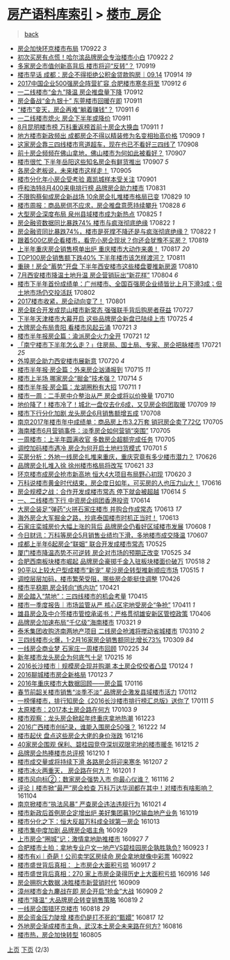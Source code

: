 [房产语料库索引](../../README.md)  > [楼市_房企](楼市_房企.md)
====
> [back](../README.md)

- [房企加快环京楼市布局](http://jkwz.applinzi.com/ittc/7016038329789973521.html#%E6%88%BF%E4%BC%81%E5%8A%A0%E5%BF%AB%E7%8E%AF%E4%BA%AC%E6%A5%BC%E5%B8%82%E5%B8%83%E5%B1%80) 170922 *3* 
- [初次买房有点慌！哈尔滨品牌房企专治楼市小白](http://jkwz.applinzi.com/ittc/7016036827616773137.html#%E5%88%9D%E6%AC%A1%E4%B9%B0%E6%88%BF%E6%9C%89%E7%82%B9%E6%85%8C%EF%BC%81%E5%93%88%E5%B0%94%E6%BB%A8%E5%93%81%E7%89%8C%E6%88%BF%E4%BC%81%E4%B8%93%E6%B2%BB%E6%A5%BC%E5%B8%82%E5%B0%8F%E7%99%BD) 170922 *2* 
- [多家房企市值创新高背后 楼市将迎“反转”？](http://jkwz.applinzi.com/ittc/7014968702867604496.html#%E5%A4%9A%E5%AE%B6%E6%88%BF%E4%BC%81%E5%B8%82%E5%80%BC%E5%88%9B%E6%96%B0%E9%AB%98%E8%83%8C%E5%90%8E+%E6%A5%BC%E5%B8%82%E5%B0%86%E8%BF%8E%E2%80%9C%E5%8F%8D%E8%BD%AC%E2%80%9D%EF%BC%9F) 170919  
- [楼市早话 成都：房企不得拒绝公积金贷款购房｜09.14](http://jkwz.applinzi.com/ittc/7013098903313056785.html#%E6%A5%BC%E5%B8%82%E6%97%A9%E8%AF%9D+%E6%88%90%E9%83%BD%EF%BC%9A%E6%88%BF%E4%BC%81%E4%B8%8D%E5%BE%97%E6%8B%92%E7%BB%9D%E5%85%AC%E7%A7%AF%E9%87%91%E8%B4%B7%E6%AC%BE%E8%B4%AD%E6%88%BF%EF%BD%9C09.14) 170914 *19* 
- [2017中国企业500强房企阵营扩容 合肥楼市寒冬将至](http://jkwz.applinzi.com/ittc/7012453086214489105.html#2017%E4%B8%AD%E5%9B%BD%E4%BC%81%E4%B8%9A500%E5%BC%BA%E6%88%BF%E4%BC%81%E9%98%B5%E8%90%A5%E6%89%A9%E5%AE%B9+%E5%90%88%E8%82%A5%E6%A5%BC%E5%B8%82%E5%AF%92%E5%86%AC%E5%B0%86%E8%87%B3) 170912 *6* 
- [一二线楼市“金九”降温 房企推盘量下降](http://jkwz.applinzi.com/ittc/7012237857140507409.html#%E4%B8%80%E4%BA%8C%E7%BA%BF%E6%A5%BC%E5%B8%82%E2%80%9C%E9%87%91%E4%B9%9D%E2%80%9D%E9%99%8D%E6%B8%A9+%E6%88%BF%E4%BC%81%E6%8E%A8%E7%9B%98%E9%87%8F%E4%B8%8B%E9%99%8D) 170912  
- [房企备战“金九银十” 东莞楼市回暖在即](http://jkwz.applinzi.com/ittc/7012103213493519376.html#%E6%88%BF%E4%BC%81%E5%A4%87%E6%88%98%E2%80%9C%E9%87%91%E4%B9%9D%E9%93%B6%E5%8D%81%E2%80%9D+%E4%B8%9C%E8%8E%9E%E6%A5%BC%E5%B8%82%E5%9B%9E%E6%9A%96%E5%9C%A8%E5%8D%B3) 170911  
- [“楼市”变天，房企再难“躺着赚钱”？](http://jkwz.applinzi.com/ittc/7012088766494409744.html#%E2%80%9C%E6%A5%BC%E5%B8%82%E2%80%9D%E5%8F%98%E5%A4%A9%EF%BC%8C%E6%88%BF%E4%BC%81%E5%86%8D%E9%9A%BE%E2%80%9C%E8%BA%BA%E7%9D%80%E8%B5%9A%E9%92%B1%E2%80%9D%EF%BC%9F) 170911 *6* 
- [一二线楼市熄火 房企下半年或降价](http://jkwz.applinzi.com/ittc/7012063011907568400.html#%E4%B8%80%E4%BA%8C%E7%BA%BF%E6%A5%BC%E5%B8%82%E7%86%84%E7%81%AB+%E6%88%BF%E4%BC%81%E4%B8%8B%E5%8D%8A%E5%B9%B4%E6%88%96%E9%99%8D%E4%BB%B7) 170911  
- [8月昆明楼市榜 万科重返榜首前十房企大换血](http://jkwz.applinzi.com/ittc/7011978223007843344.html#8%E6%9C%88%E6%98%86%E6%98%8E%E6%A5%BC%E5%B8%82%E6%A6%9C+%E4%B8%87%E7%A7%91%E9%87%8D%E8%BF%94%E6%A6%9C%E9%A6%96%E5%89%8D%E5%8D%81%E6%88%BF%E4%BC%81%E5%A4%A7%E6%8D%A2%E8%A1%80) 170911 *1* 
- [地方楼市新政频出 成都房企不得以精装修为名变相抬高价格](http://jkwz.applinzi.com/ittc/7011260598799844112.html#%E5%9C%B0%E6%96%B9%E6%A5%BC%E5%B8%82%E6%96%B0%E6%94%BF%E9%A2%91%E5%87%BA+%E6%88%90%E9%83%BD%E6%88%BF%E4%BC%81%E4%B8%8D%E5%BE%97%E4%BB%A5%E7%B2%BE%E8%A3%85%E4%BF%AE%E4%B8%BA%E5%90%8D%E5%8F%98%E7%9B%B8%E6%8A%AC%E9%AB%98%E4%BB%B7%E6%A0%BC) 170909 *1* 
- [这家房企靠三四线楼市弯道超车，现在也已不看好三四线了](http://jkwz.applinzi.com/ittc/7010768031545033744.html#%E8%BF%99%E5%AE%B6%E6%88%BF%E4%BC%81%E9%9D%A0%E4%B8%89%E5%9B%9B%E7%BA%BF%E6%A5%BC%E5%B8%82%E5%BC%AF%E9%81%93%E8%B6%85%E8%BD%A6%EF%BC%8C%E7%8E%B0%E5%9C%A8%E4%B9%9F%E5%B7%B2%E4%B8%8D%E7%9C%8B%E5%A5%BD%E4%B8%89%E5%9B%9B%E7%BA%BF%E4%BA%86) 170908  
- [前十房企频频在佛山拿地，佛山楼市为何如此被看好？](http://jkwz.applinzi.com/ittc/7010636616111227665.html#%E5%89%8D%E5%8D%81%E6%88%BF%E4%BC%81%E9%A2%91%E9%A2%91%E5%9C%A8%E4%BD%9B%E5%B1%B1%E6%8B%BF%E5%9C%B0%EF%BC%8C%E4%BD%9B%E5%B1%B1%E6%A5%BC%E5%B8%82%E4%B8%BA%E4%BD%95%E5%A6%82%E6%AD%A4%E8%A2%AB%E7%9C%8B%E5%A5%BD%EF%BC%9F) 170907  
- [楼市很忙 下半年岳阳这些知名房企有鲜货推出](http://jkwz.applinzi.com/ittc/7010565049155060753.html#%E6%A5%BC%E5%B8%82%E5%BE%88%E5%BF%99+%E4%B8%8B%E5%8D%8A%E5%B9%B4%E5%B2%B3%E9%98%B3%E8%BF%99%E4%BA%9B%E7%9F%A5%E5%90%8D%E6%88%BF%E4%BC%81%E6%9C%89%E9%B2%9C%E8%B4%A7%E6%8E%A8%E5%87%BA) 170907 *5* 
- [各房企老板说，未来楼市这样走！](http://jkwz.applinzi.com/ittc/7009889354724672528.html#%E5%90%84%E6%88%BF%E4%BC%81%E8%80%81%E6%9D%BF%E8%AF%B4%EF%BC%8C%E6%9C%AA%E6%9D%A5%E6%A5%BC%E5%B8%82%E8%BF%99%E6%A0%B7%E8%B5%B0%EF%BC%81) 170905  
- [楼市分化年小房企受考验 嘉凯城样本受关注](http://jkwz.applinzi.com/ittc/7008449884712338448.html#%E6%A5%BC%E5%B8%82%E5%88%86%E5%8C%96%E5%B9%B4%E5%B0%8F%E6%88%BF%E4%BC%81%E5%8F%97%E8%80%83%E9%AA%8C+%E5%98%89%E5%87%AF%E5%9F%8E%E6%A0%B7%E6%9C%AC%E5%8F%97%E5%85%B3%E6%B3%A8) 170901  
- [呼和浩特8月400来电排行榜 品牌房企助力楼市](http://jkwz.applinzi.com/ittc/7007927557255857168.html#%E5%91%BC%E5%92%8C%E6%B5%A9%E7%89%B98%E6%9C%88400%E6%9D%A5%E7%94%B5%E6%8E%92%E8%A1%8C%E6%A6%9C+%E5%93%81%E7%89%8C%E6%88%BF%E4%BC%81%E5%8A%A9%E5%8A%9B%E6%A5%BC%E5%B8%82) 170831  
- [不限购蔡甸成房企新战场 10余房企扎堆楼市格局已变](http://jkwz.applinzi.com/ittc/7007181222512690193.html#%E4%B8%8D%E9%99%90%E8%B4%AD%E8%94%A1%E7%94%B8%E6%88%90%E6%88%BF%E4%BC%81%E6%96%B0%E6%88%98%E5%9C%BA+10%E4%BD%99%E6%88%BF%E4%BC%81%E6%89%8E%E5%A0%86%E6%A5%BC%E5%B8%82%E6%A0%BC%E5%B1%80%E5%B7%B2%E5%8F%98) 170829 *10* 
- [楼市周报：商品房供不应求，房企推盘意愿持续攀升](http://jkwz.applinzi.com/ittc/7006918131522733072.html#%E6%A5%BC%E5%B8%82%E5%91%A8%E6%8A%A5%EF%BC%9A%E5%95%86%E5%93%81%E6%88%BF%E4%BE%9B%E4%B8%8D%E5%BA%94%E6%B1%82%EF%BC%8C%E6%88%BF%E4%BC%81%E6%8E%A8%E7%9B%98%E6%84%8F%E6%84%BF%E6%8C%81%E7%BB%AD%E6%94%80%E5%8D%87) 170828 *6* 
- [大型房企深度布局 泉州县域楼市成为新热点](http://jkwz.applinzi.com/ittc/7005737359579284497.html#%E5%A4%A7%E5%9E%8B%E6%88%BF%E4%BC%81%E6%B7%B1%E5%BA%A6%E5%B8%83%E5%B1%80+%E6%B3%89%E5%B7%9E%E5%8E%BF%E5%9F%9F%E6%A5%BC%E5%B8%82%E6%88%90%E4%B8%BA%E6%96%B0%E7%83%AD%E7%82%B9) 170825 *1* 
- [房企融资数据同比暴跌74% 楼市与疯涨彻底绝缘](http://jkwz.applinzi.com/ittc/7004690637767836688.html#%E6%88%BF%E4%BC%81%E8%9E%8D%E8%B5%84%E6%95%B0%E6%8D%AE%E5%90%8C%E6%AF%94%E6%9A%B4%E8%B7%8C74%25+%E6%A5%BC%E5%B8%82%E4%B8%8E%E7%96%AF%E6%B6%A8%E5%BD%BB%E5%BA%95%E7%BB%9D%E7%BC%98) 170822 *1* 
- [房企融资同比暴跌74%，楼市是死撑不降还是与疯涨彻底绝缘？](http://jkwz.applinzi.com/ittc/7004565517862700048.html#%E6%88%BF%E4%BC%81%E8%9E%8D%E8%B5%84%E5%90%8C%E6%AF%94%E6%9A%B4%E8%B7%8C74%25%EF%BC%8C%E6%A5%BC%E5%B8%82%E6%98%AF%E6%AD%BB%E6%92%91%E4%B8%8D%E9%99%8D%E8%BF%98%E6%98%AF%E4%B8%8E%E7%96%AF%E6%B6%A8%E5%BD%BB%E5%BA%95%E7%BB%9D%E7%BC%98%EF%BC%9F) 170822 *1* 
- [跟着500亿房企看楼市，看完小房企现状？你还会犹豫不买房？](http://jkwz.applinzi.com/ittc/7003655919786001424.html#%E8%B7%9F%E7%9D%80500%E4%BA%BF%E6%88%BF%E4%BC%81%E7%9C%8B%E6%A5%BC%E5%B8%82%EF%BC%8C%E7%9C%8B%E5%AE%8C%E5%B0%8F%E6%88%BF%E4%BC%81%E7%8E%B0%E7%8A%B6%EF%BC%9F%E4%BD%A0%E8%BF%98%E4%BC%9A%E7%8A%B9%E8%B1%AB%E4%B8%8D%E4%B9%B0%E6%88%BF%EF%BC%9F) 170819  
- [上半年重庆房企销售榜单出炉 重庆楼市大动作来袭！](http://jkwz.applinzi.com/ittc/7002555817847686160.html#%E4%B8%8A%E5%8D%8A%E5%B9%B4%E9%87%8D%E5%BA%86%E6%88%BF%E4%BC%81%E9%94%80%E5%94%AE%E6%A6%9C%E5%8D%95%E5%87%BA%E7%82%89+%E9%87%8D%E5%BA%86%E6%A5%BC%E5%B8%82%E5%A4%A7%E5%8A%A8%E4%BD%9C%E6%9D%A5%E8%A2%AD%EF%BC%81) 170817 *20* 
- [TOP100房企销售额下跌40% 下半年楼市该怎样渡河？](http://jkwz.applinzi.com/ittc/7000553615264318480.html#TOP100%E6%88%BF%E4%BC%81%E9%94%80%E5%94%AE%E9%A2%9D%E4%B8%8B%E8%B7%8C40%25+%E4%B8%8B%E5%8D%8A%E5%B9%B4%E6%A5%BC%E5%B8%82%E8%AF%A5%E6%80%8E%E6%A0%B7%E6%B8%A1%E6%B2%B3%EF%BC%9F) 170811  
- [重磅！房企“蓄势”开盘 下半年西安楼市这些楼盘要推新房源](http://jkwz.applinzi.com/ittc/7000241523588072465.html#%E9%87%8D%E7%A3%85%EF%BC%81%E6%88%BF%E4%BC%81%E2%80%9C%E8%93%84%E5%8A%BF%E2%80%9D%E5%BC%80%E7%9B%98+%E4%B8%8B%E5%8D%8A%E5%B9%B4%E8%A5%BF%E5%AE%89%E6%A5%BC%E5%B8%82%E8%BF%99%E4%BA%9B%E6%A5%BC%E7%9B%98%E8%A6%81%E6%8E%A8%E6%96%B0%E6%88%BF%E6%BA%90) 170810  
- [7月西安楼市降温土地升温 房企营销玩出“新花样”](http://jkwz.applinzi.com/ittc/6997864083356124177.html#7%E6%9C%88%E8%A5%BF%E5%AE%89%E6%A5%BC%E5%B8%82%E9%99%8D%E6%B8%A9%E5%9C%9F%E5%9C%B0%E5%8D%87%E6%B8%A9+%E6%88%BF%E4%BC%81%E8%90%A5%E9%94%80%E7%8E%A9%E5%87%BA%E2%80%9C%E6%96%B0%E8%8A%B1%E6%A0%B7%E2%80%9D) 170804 *6* 
- [楼市下半年首份成绩单：广州楼市、全国百强房企业绩皆比上月下滑3成；但土地市场仍交投活跃](http://jkwz.applinzi.com/ittc/6997146636911117329.html#%E6%A5%BC%E5%B8%82%E4%B8%8B%E5%8D%8A%E5%B9%B4%E9%A6%96%E4%BB%BD%E6%88%90%E7%BB%A9%E5%8D%95%EF%BC%9A%E5%B9%BF%E5%B7%9E%E6%A5%BC%E5%B8%82%E3%80%81%E5%85%A8%E5%9B%BD%E7%99%BE%E5%BC%BA%E6%88%BF%E4%BC%81%E4%B8%9A%E7%BB%A9%E7%9A%86%E6%AF%94%E4%B8%8A%E6%9C%88%E4%B8%8B%E6%BB%913%E6%88%90%EF%BC%9B%E4%BD%86%E5%9C%9F%E5%9C%B0%E5%B8%82%E5%9C%BA%E4%BB%8D%E4%BA%A4%E6%8A%95%E6%B4%BB%E8%B7%83) 170802  
- [2017楼市收紧，房企动向变了！](http://jkwz.applinzi.com/ittc/6996861123033564176.html#2017%E6%A5%BC%E5%B8%82%E6%94%B6%E7%B4%A7%EF%BC%8C%E6%88%BF%E4%BC%81%E5%8A%A8%E5%90%91%E5%8F%98%E4%BA%86%EF%BC%81) 170801  
- [房企联合开发成昆山楼市新常态 强强联手背后购房者获益](http://jkwz.applinzi.com/ittc/6994869894062277649.html#%E6%88%BF%E4%BC%81%E8%81%94%E5%90%88%E5%BC%80%E5%8F%91%E6%88%90%E6%98%86%E5%B1%B1%E6%A5%BC%E5%B8%82%E6%96%B0%E5%B8%B8%E6%80%81+%E5%BC%BA%E5%BC%BA%E8%81%94%E6%89%8B%E8%83%8C%E5%90%8E%E8%B4%AD%E6%88%BF%E8%80%85%E8%8E%B7%E7%9B%8A) 170727  
- [下半年天津楼市大幕开启 这些品牌房企新盘已陆续上市](http://jkwz.applinzi.com/ittc/6994308557544358929.html#%E4%B8%8B%E5%8D%8A%E5%B9%B4%E5%A4%A9%E6%B4%A5%E6%A5%BC%E5%B8%82%E5%A4%A7%E5%B9%95%E5%BC%80%E5%90%AF+%E8%BF%99%E4%BA%9B%E5%93%81%E7%89%8C%E6%88%BF%E4%BC%81%E6%96%B0%E7%9B%98%E5%B7%B2%E9%99%86%E7%BB%AD%E4%B8%8A%E5%B8%82) 170725 *4* 
- [大牌房企布局贵阳 看楼市风起云涌](http://jkwz.applinzi.com/ittc/6992406379858756624.html#%E5%A4%A7%E7%89%8C%E6%88%BF%E4%BC%81%E5%B8%83%E5%B1%80%E8%B4%B5%E9%98%B3+%E7%9C%8B%E6%A5%BC%E5%B8%82%E9%A3%8E%E8%B5%B7%E4%BA%91%E6%B6%8C) 170721 *3* 
- [楼市半年报房企篇：渝派房企火力全开](http://jkwz.applinzi.com/ittc/6992753390248264721.html#%E6%A5%BC%E5%B8%82%E5%8D%8A%E5%B9%B4%E6%8A%A5%E6%88%BF%E4%BC%81%E7%AF%87%EF%BC%9A%E6%B8%9D%E6%B4%BE%E6%88%BF%E4%BC%81%E7%81%AB%E5%8A%9B%E5%85%A8%E5%BC%80) 170721 *12* 
- [「南宁楼市下半年怎么走？」住房局、国土局、专家、房企把脉楼市](http://jkwz.applinzi.com/ittc/6992729613925876753.html#%E3%80%8C%E5%8D%97%E5%AE%81%E6%A5%BC%E5%B8%82%E4%B8%8B%E5%8D%8A%E5%B9%B4%E6%80%8E%E4%B9%88%E8%B5%B0%EF%BC%9F%E3%80%8D%E4%BD%8F%E6%88%BF%E5%B1%80%E3%80%81%E5%9B%BD%E5%9C%9F%E5%B1%80%E3%80%81%E4%B8%93%E5%AE%B6%E3%80%81%E6%88%BF%E4%BC%81%E6%8A%8A%E8%84%89%E6%A5%BC%E5%B8%82) 170721 *25* 
- [外埠房企助力西安楼市展新意](http://jkwz.applinzi.com/ittc/6992298879071290384.html#%E5%A4%96%E5%9F%A0%E6%88%BF%E4%BC%81%E5%8A%A9%E5%8A%9B%E8%A5%BF%E5%AE%89%E6%A5%BC%E5%B8%82%E5%B1%95%E6%96%B0%E6%84%8F) 170720 *4* 
- [楼市半年报·房企篇：外来房企汹涌报到](http://jkwz.applinzi.com/ittc/6990469446484100112.html#%E6%A5%BC%E5%B8%82%E5%8D%8A%E5%B9%B4%E6%8A%A5%C2%B7%E6%88%BF%E4%BC%81%E7%AF%87%EF%BC%9A%E5%A4%96%E6%9D%A5%E6%88%BF%E4%BC%81%E6%B1%B9%E6%B6%8C%E6%8A%A5%E5%88%B0) 170715 *11* 
- [楼市上半场 哪家房企“掘金”技术强？](http://jkwz.applinzi.com/ittc/6990069789165618192.html#%E6%A5%BC%E5%B8%82%E4%B8%8A%E5%8D%8A%E5%9C%BA+%E5%93%AA%E5%AE%B6%E6%88%BF%E4%BC%81%E2%80%9C%E6%8E%98%E9%87%91%E2%80%9D%E6%8A%80%E6%9C%AF%E5%BC%BA%EF%BC%9F) 170714 *5* 
- [楼市半年报·房企篇：龙湖圈粉有大招](http://jkwz.applinzi.com/ittc/6989015072096388112.html#%E6%A5%BC%E5%B8%82%E5%8D%8A%E5%B9%B4%E6%8A%A5%C2%B7%E6%88%BF%E4%BC%81%E7%AF%87%EF%BC%9A%E9%BE%99%E6%B9%96%E5%9C%88%E7%B2%89%E6%9C%89%E5%A4%A7%E6%8B%9B) 170711 *1* 
- [楼市一周：二手房中介整治从严 房企或将以价换量](http://jkwz.applinzi.com/ittc/6988654623282693136.html#%E6%A5%BC%E5%B8%82%E4%B8%80%E5%91%A8%EF%BC%9A%E4%BA%8C%E6%89%8B%E6%88%BF%E4%B8%AD%E4%BB%8B%E6%95%B4%E6%B2%BB%E4%BB%8E%E4%B8%A5+%E6%88%BF%E4%BC%81%E6%88%96%E5%B0%86%E4%BB%A5%E4%BB%B7%E6%8D%A2%E9%87%8F) 170710  
- [地价降了！楼市冷了！城北一盘仅去化6成，又见房企抱团取暖](http://jkwz.applinzi.com/ittc/6988442365155869701.html#%E5%9C%B0%E4%BB%B7%E9%99%8D%E4%BA%86%EF%BC%81%E6%A5%BC%E5%B8%82%E5%86%B7%E4%BA%86%EF%BC%81%E5%9F%8E%E5%8C%97%E4%B8%80%E7%9B%98%E4%BB%85%E5%8E%BB%E5%8C%966%E6%88%90%EF%BC%8C%E5%8F%88%E8%A7%81%E6%88%BF%E4%BC%81%E6%8A%B1%E5%9B%A2%E5%8F%96%E6%9A%96) 170709 *19* 
- [楼市下行分化加剧 龙头房企6月销售额增五成](http://jkwz.applinzi.com/ittc/6987850373275321361.html#%E6%A5%BC%E5%B8%82%E4%B8%8B%E8%A1%8C%E5%88%86%E5%8C%96%E5%8A%A0%E5%89%A7+%E9%BE%99%E5%A4%B4%E6%88%BF%E4%BC%816%E6%9C%88%E9%94%80%E5%94%AE%E9%A2%9D%E5%A2%9E%E4%BA%94%E6%88%90) 170708  
- [南京2017年楼市年中成绩单：商品房上市3.2万套 销冠房企卖了72亿](http://jkwz.applinzi.com/ittc/6986774040696849425.html#%E5%8D%97%E4%BA%AC2017%E5%B9%B4%E6%A5%BC%E5%B8%82%E5%B9%B4%E4%B8%AD%E6%88%90%E7%BB%A9%E5%8D%95%EF%BC%9A%E5%95%86%E5%93%81%E6%88%BF%E4%B8%8A%E5%B8%823.2%E4%B8%87%E5%A5%97+%E9%94%80%E5%86%A0%E6%88%BF%E4%BC%81%E5%8D%96%E4%BA%8672%E4%BA%BF) 170705  
- [海南楼市6月营销事件：淡季房企如何营销“突围”](http://jkwz.applinzi.com/ittc/6986759621610832912.html#%E6%B5%B7%E5%8D%97%E6%A5%BC%E5%B8%826%E6%9C%88%E8%90%A5%E9%94%80%E4%BA%8B%E4%BB%B6%EF%BC%9A%E6%B7%A1%E5%AD%A3%E6%88%BF%E4%BC%81%E5%A6%82%E4%BD%95%E8%90%A5%E9%94%80%E2%80%9C%E7%AA%81%E5%9B%B4%E2%80%9D) 170705  
- [一周楼市：上半年圆满收官 多数房企超额完成任务](http://jkwz.applinzi.com/ittc/6986710753888175120.html#%E4%B8%80%E5%91%A8%E6%A5%BC%E5%B8%82%EF%BC%9A%E4%B8%8A%E5%8D%8A%E5%B9%B4%E5%9C%86%E6%BB%A1%E6%94%B6%E5%AE%98+%E5%A4%9A%E6%95%B0%E6%88%BF%E4%BC%81%E8%B6%85%E9%A2%9D%E5%AE%8C%E6%88%90%E4%BB%BB%E5%8A%A1) 170705  
- [调控加码楼市遇冷 房企为何开启土地扫货模式](http://jkwz.applinzi.com/ittc/6985261247220941829.html#%E8%B0%83%E6%8E%A7%E5%8A%A0%E7%A0%81%E6%A5%BC%E5%B8%82%E9%81%87%E5%86%B7+%E6%88%BF%E4%BC%81%E4%B8%BA%E4%BD%95%E5%BC%80%E5%90%AF%E5%9C%9F%E5%9C%B0%E6%89%AB%E8%B4%A7%E6%A8%A1%E5%BC%8F) 170701 *5* 
- [买房分析：外地一线房企扎堆来重庆，重庆究竟有多少楼市潜力？](http://jkwz.applinzi.com/ittc/6983536390972113925.html#%E4%B9%B0%E6%88%BF%E5%88%86%E6%9E%90%EF%BC%9A%E5%A4%96%E5%9C%B0%E4%B8%80%E7%BA%BF%E6%88%BF%E4%BC%81%E6%89%8E%E5%A0%86%E6%9D%A5%E9%87%8D%E5%BA%86%EF%BC%8C%E9%87%8D%E5%BA%86%E7%A9%B6%E7%AB%9F%E6%9C%89%E5%A4%9A%E5%B0%91%E6%A5%BC%E5%B8%82%E6%BD%9C%E5%8A%9B%EF%BC%9F) 170626  
- [品牌房企扎堆入徐 徐州楼市格局将改写](http://jkwz.applinzi.com/ittc/6981631087179465733.html#%E5%93%81%E7%89%8C%E6%88%BF%E4%BC%81%E6%89%8E%E5%A0%86%E5%85%A5%E5%BE%90+%E5%BE%90%E5%B7%9E%E6%A5%BC%E5%B8%82%E6%A0%BC%E5%B1%80%E5%B0%86%E6%94%B9%E5%86%99) 170621 *33* 
- [环京楼市成房企抢市新高地 恒大4大项目布局野心初现](http://jkwz.applinzi.com/ittc/6981279554902426628.html#%E7%8E%AF%E4%BA%AC%E6%A5%BC%E5%B8%82%E6%88%90%E6%88%BF%E4%BC%81%E6%8A%A2%E5%B8%82%E6%96%B0%E9%AB%98%E5%9C%B0+%E6%81%92%E5%A4%A74%E5%A4%A7%E9%A1%B9%E7%9B%AE%E5%B8%83%E5%B1%80%E9%87%8E%E5%BF%83%E5%88%9D%E7%8E%B0) 170620 *3* 
- [万科说楼市黄金时代结束，房企度日如年，可买房的人也压力山大！](http://jkwz.applinzi.com/ittc/6979887397054448645.html#%E4%B8%87%E7%A7%91%E8%AF%B4%E6%A5%BC%E5%B8%82%E9%BB%84%E9%87%91%E6%97%B6%E4%BB%A3%E7%BB%93%E6%9D%9F%EF%BC%8C%E6%88%BF%E4%BC%81%E5%BA%A6%E6%97%A5%E5%A6%82%E5%B9%B4%EF%BC%8C%E5%8F%AF%E4%B9%B0%E6%88%BF%E7%9A%84%E4%BA%BA%E4%B9%9F%E5%8E%8B%E5%8A%9B%E5%B1%B1%E5%A4%A7%EF%BC%81) 170616  
- [房企规模之战：合作开发成楼市常态 停下就会被超越](http://jkwz.applinzi.com/ittc/6979019526107563012.html#%E6%88%BF%E4%BC%81%E8%A7%84%E6%A8%A1%E4%B9%8B%E6%88%98%EF%BC%9A%E5%90%88%E4%BD%9C%E5%BC%80%E5%8F%91%E6%88%90%E6%A5%BC%E5%B8%82%E5%B8%B8%E6%80%81+%E5%81%9C%E4%B8%8B%E5%B0%B1%E4%BC%9A%E8%A2%AB%E8%B6%85%E8%B6%8A) 170614 *5* 
- [一、二线楼市下行 中资房企组团香港投资](http://jkwz.applinzi.com/ittc/6978846015015617540.html#%E4%B8%80%E3%80%81%E4%BA%8C%E7%BA%BF%E6%A5%BC%E5%B8%82%E4%B8%8B%E8%A1%8C+%E4%B8%AD%E8%B5%84%E6%88%BF%E4%BC%81%E7%BB%84%E5%9B%A2%E9%A6%99%E6%B8%AF%E6%8A%95%E8%B5%84) 170614  
- [大房企装足“弹药”火拼石家庄楼市 并购合作成常态](http://jkwz.applinzi.com/ittc/6978796113053090821.html#%E5%A4%A7%E6%88%BF%E4%BC%81%E8%A3%85%E8%B6%B3%E2%80%9C%E5%BC%B9%E8%8D%AF%E2%80%9D%E7%81%AB%E6%8B%BC%E7%9F%B3%E5%AE%B6%E5%BA%84%E6%A5%BC%E5%B8%82+%E5%B9%B6%E8%B4%AD%E5%90%88%E4%BD%9C%E6%88%90%E5%B8%B8%E6%80%81) 170613 *17* 
- [海外房企大军掘金之路，抄底泰国楼市时机正当时！](http://jkwz.applinzi.com/ittc/6978636208396567556.html#%E6%B5%B7%E5%A4%96%E6%88%BF%E4%BC%81%E5%A4%A7%E5%86%9B%E6%8E%98%E9%87%91%E4%B9%8B%E8%B7%AF%EF%BC%8C%E6%8A%84%E5%BA%95%E6%B3%B0%E5%9B%BD%E6%A5%BC%E5%B8%82%E6%97%B6%E6%9C%BA%E6%AD%A3%E5%BD%93%E6%97%B6%EF%BC%81) 170613  
- [石家庄栾城房价大幅上涨的背后 品牌房企仍看好区域楼市发展](http://jkwz.applinzi.com/ittc/6976675855760622597.html#%E7%9F%B3%E5%AE%B6%E5%BA%84%E6%A0%BE%E5%9F%8E%E6%88%BF%E4%BB%B7%E5%A4%A7%E5%B9%85%E4%B8%8A%E6%B6%A8%E7%9A%84%E8%83%8C%E5%90%8E+%E5%93%81%E7%89%8C%E6%88%BF%E4%BC%81%E4%BB%8D%E7%9C%8B%E5%A5%BD%E5%8C%BA%E5%9F%9F%E6%A5%BC%E5%B8%82%E5%8F%91%E5%B1%95) 170608 *1* 
- [今日财讯：万科等房企5月销售业绩均下滑，多地楼市成交降温](http://jkwz.applinzi.com/ittc/6976465140902790148.html#%E4%BB%8A%E6%97%A5%E8%B4%A2%E8%AE%AF%EF%BC%9A%E4%B8%87%E7%A7%91%E7%AD%89%E6%88%BF%E4%BC%815%E6%9C%88%E9%94%80%E5%94%AE%E4%B8%9A%E7%BB%A9%E5%9D%87%E4%B8%8B%E6%BB%91%EF%BC%8C%E5%A4%9A%E5%9C%B0%E6%A5%BC%E5%B8%82%E6%88%90%E4%BA%A4%E9%99%8D%E6%B8%A9) 170607  
- [成都上半年6起房企“联姻” 联合开发成楼市常态](http://jkwz.applinzi.com/ittc/6971559298273379332.html#%E6%88%90%E9%83%BD%E4%B8%8A%E5%8D%8A%E5%B9%B46%E8%B5%B7%E6%88%BF%E4%BC%81%E2%80%9C%E8%81%94%E5%A7%BB%E2%80%9D+%E8%81%94%E5%90%88%E5%BC%80%E5%8F%91%E6%88%90%E6%A5%BC%E5%B8%82%E5%B8%B8%E6%80%81) 170525  
- [厦门楼市降温态势不可逆转 房企对市场的预期正改变](http://jkwz.applinzi.com/ittc/6971509750620488708.html#%E5%8E%A6%E9%97%A8%E6%A5%BC%E5%B8%82%E9%99%8D%E6%B8%A9%E6%80%81%E5%8A%BF%E4%B8%8D%E5%8F%AF%E9%80%86%E8%BD%AC+%E6%88%BF%E4%BC%81%E5%AF%B9%E5%B8%82%E5%9C%BA%E7%9A%84%E9%A2%84%E6%9C%9F%E6%AD%A3%E6%94%B9%E5%8F%98) 170525 *34* 
- [合肥西南板块楼市崛起 品牌房企豪掷千金入驻板块楼面价破万](http://jkwz.applinzi.com/ittc/6968935482137248772.html#%E5%90%88%E8%82%A5%E8%A5%BF%E5%8D%97%E6%9D%BF%E5%9D%97%E6%A5%BC%E5%B8%82%E5%B4%9B%E8%B5%B7+%E5%93%81%E7%89%8C%E6%88%BF%E4%BC%81%E8%B1%AA%E6%8E%B7%E5%8D%83%E9%87%91%E5%85%A5%E9%A9%BB%E6%9D%BF%E5%9D%97%E6%A5%BC%E9%9D%A2%E4%BB%B7%E7%A0%B4%E4%B8%87) 170518 *2* 
- [90平以上较大户型成楼市“新宠” 星沙房企转型推新顺应市场](http://jkwz.applinzi.com/ittc/6967825344982680581.html#90%E5%B9%B3%E4%BB%A5%E4%B8%8A%E8%BE%83%E5%A4%A7%E6%88%B7%E5%9E%8B%E6%88%90%E6%A5%BC%E5%B8%82%E2%80%9C%E6%96%B0%E5%AE%A0%E2%80%9D+%E6%98%9F%E6%B2%99%E6%88%BF%E4%BC%81%E8%BD%AC%E5%9E%8B%E6%8E%A8%E6%96%B0%E9%A1%BA%E5%BA%94%E5%B8%82%E5%9C%BA) 170515 *1* 
- [调控层层加码，楼市繁荣受阻，哪些房企能挺住调整](http://jkwz.applinzi.com/ittc/6960948819909936132.html#%E8%B0%83%E6%8E%A7%E5%B1%82%E5%B1%82%E5%8A%A0%E7%A0%81%EF%BC%8C%E6%A5%BC%E5%B8%82%E7%B9%81%E8%8D%A3%E5%8F%97%E9%98%BB%EF%BC%8C%E5%93%AA%E4%BA%9B%E6%88%BF%E4%BC%81%E8%83%BD%E6%8C%BA%E4%BD%8F%E8%B0%83%E6%95%B4) 170426  
- [楼市平稳期 房企转向“练内功”](http://jkwz.applinzi.com/ittc/6958982677939094533.html#%E6%A5%BC%E5%B8%82%E5%B9%B3%E7%A8%B3%E6%9C%9F+%E6%88%BF%E4%BC%81%E8%BD%AC%E5%90%91%E2%80%9C%E7%BB%83%E5%86%85%E5%8A%9F%E2%80%9D) 170421  
- [房企踏入“禁地”：三四线楼市的机会考量](http://jkwz.applinzi.com/ittc/6956701720330634244.html#%E6%88%BF%E4%BC%81%E8%B8%8F%E5%85%A5%E2%80%9C%E7%A6%81%E5%9C%B0%E2%80%9D%EF%BC%9A%E4%B8%89%E5%9B%9B%E7%BA%BF%E6%A5%BC%E5%B8%82%E7%9A%84%E6%9C%BA%E4%BC%9A%E8%80%83%E9%87%8F) 170415  
- [楼市一季度报告｜市场监管从严 核心区宅地受房企“争抢”](http://jkwz.applinzi.com/ittc/6955199817276982277.html#%E6%A5%BC%E5%B8%82%E4%B8%80%E5%AD%A3%E5%BA%A6%E6%8A%A5%E5%91%8A%EF%BD%9C%E5%B8%82%E5%9C%BA%E7%9B%91%E7%AE%A1%E4%BB%8E%E4%B8%A5+%E6%A0%B8%E5%BF%83%E5%8C%BA%E5%AE%85%E5%9C%B0%E5%8F%97%E6%88%BF%E4%BC%81%E2%80%9C%E4%BA%89%E6%8A%A2%E2%80%9D) 170411 *1* 
- [雄县房企及中介签楼市管控承诺书：严格贯彻雄安新区管控政策](http://jkwz.applinzi.com/ittc/6953390024417608709.html#%E9%9B%84%E5%8E%BF%E6%88%BF%E4%BC%81%E5%8F%8A%E4%B8%AD%E4%BB%8B%E7%AD%BE%E6%A5%BC%E5%B8%82%E7%AE%A1%E6%8E%A7%E6%89%BF%E8%AF%BA%E4%B9%A6%EF%BC%9A%E4%B8%A5%E6%A0%BC%E8%B4%AF%E5%BD%BB%E9%9B%84%E5%AE%89%E6%96%B0%E5%8C%BA%E7%AE%A1%E6%8E%A7%E6%94%BF%E7%AD%96) 170406  
- [品牌房企加速布局“千亿级”海南楼市](http://jkwz.applinzi.com/ittc/6947478049548420100.html#%E5%93%81%E7%89%8C%E6%88%BF%E4%BC%81%E5%8A%A0%E9%80%9F%E5%B8%83%E5%B1%80%E2%80%9C%E5%8D%83%E4%BA%BF%E7%BA%A7%E2%80%9D%E6%B5%B7%E5%8D%97%E6%A5%BC%E5%B8%82) 170321 *9* 
- [泰禾集团收购济南两地产项目 二线房企抢滩将搅动省城楼市](http://jkwz.applinzi.com/ittc/6943210541559579652.html#%E6%B3%B0%E7%A6%BE%E9%9B%86%E5%9B%A2%E6%94%B6%E8%B4%AD%E6%B5%8E%E5%8D%97%E4%B8%A4%E5%9C%B0%E4%BA%A7%E9%A1%B9%E7%9B%AE+%E4%BA%8C%E7%BA%BF%E6%88%BF%E4%BC%81%E6%8A%A2%E6%BB%A9%E5%B0%86%E6%90%85%E5%8A%A8%E7%9C%81%E5%9F%8E%E6%A5%BC%E5%B8%82) 170310 *2* 
- [三四线楼市火爆，1-2月16家房企销售额同比增长73%](http://jkwz.applinzi.com/ittc/6943039721252062213.html#%E4%B8%89%E5%9B%9B%E7%BA%BF%E6%A5%BC%E5%B8%82%E7%81%AB%E7%88%86%EF%BC%8C1-2%E6%9C%8816%E5%AE%B6%E6%88%BF%E4%BC%81%E9%94%80%E5%94%AE%E9%A2%9D%E5%90%8C%E6%AF%94%E5%A2%9E%E9%95%BF73%25) 170309 *84* 
- [一线房企商业梦 石家庄一周楼市回顾](http://jkwz.applinzi.com/ittc/6938535024923247620.html#%E4%B8%80%E7%BA%BF%E6%88%BF%E4%BC%81%E5%95%86%E4%B8%9A%E6%A2%A6+%E7%9F%B3%E5%AE%B6%E5%BA%84%E4%B8%80%E5%91%A8%E6%A5%BC%E5%B8%82%E5%9B%9E%E9%A1%BE) 170225 *34* 
- [新年楼市龙头房企为何底气十足](http://jkwz.applinzi.com/ittc/6935004004143875076.html#%E6%96%B0%E5%B9%B4%E6%A5%BC%E5%B8%82%E9%BE%99%E5%A4%B4%E6%88%BF%E4%BC%81%E4%B8%BA%E4%BD%95%E5%BA%95%E6%B0%94%E5%8D%81%E8%B6%B3) 170215 *16* 
- [2016长沙楼市｜规模房企现并购潮 本土房企佼佼者凸显](http://jkwz.applinzi.com/ittc/6926633001042838532.html#2016%E9%95%BF%E6%B2%99%E6%A5%BC%E5%B8%82%EF%BD%9C%E8%A7%84%E6%A8%A1%E6%88%BF%E4%BC%81%E7%8E%B0%E5%B9%B6%E8%B4%AD%E6%BD%AE+%E6%9C%AC%E5%9C%9F%E6%88%BF%E4%BC%81%E4%BD%BC%E4%BD%BC%E8%80%85%E5%87%B8%E6%98%BE) 170124 *1* 
- [2016聊城楼市房企新格局](http://jkwz.applinzi.com/ittc/6926371198262051845.html#2016%E8%81%8A%E5%9F%8E%E6%A5%BC%E5%B8%82%E6%88%BF%E4%BC%81%E6%96%B0%E6%A0%BC%E5%B1%80) 170123 *7* 
- [2016年重庆楼市大数据回顾——房企篇](http://jkwz.applinzi.com/ittc/6923786138065306629.html#2016%E5%B9%B4%E9%87%8D%E5%BA%86%E6%A5%BC%E5%B8%82%E5%A4%A7%E6%95%B0%E6%8D%AE%E5%9B%9E%E9%A1%BE%E2%80%94%E2%80%94%E6%88%BF%E4%BC%81%E7%AF%87) 170116  
- [春节前韶关楼市销售“淡季不淡” 品牌房企激发县域楼市活力](http://jkwz.applinzi.com/ittc/6922148665086182405.html#%E6%98%A5%E8%8A%82%E5%89%8D%E9%9F%B6%E5%85%B3%E6%A5%BC%E5%B8%82%E9%94%80%E5%94%AE%E2%80%9C%E6%B7%A1%E5%AD%A3%E4%B8%8D%E6%B7%A1%E2%80%9D+%E5%93%81%E7%89%8C%E6%88%BF%E4%BC%81%E6%BF%80%E5%8F%91%E5%8E%BF%E5%9F%9F%E6%A5%BC%E5%B8%82%E6%B4%BB%E5%8A%9B) 170112  
- [一榜懂楼市，排行知房企《2016长沙楼市排行榜汇总版》送你了](http://jkwz.applinzi.com/ittc/6921936652137399300.html#%E4%B8%80%E6%A6%9C%E6%87%82%E6%A5%BC%E5%B8%82%EF%BC%8C%E6%8E%92%E8%A1%8C%E7%9F%A5%E6%88%BF%E4%BC%81%E3%80%8A2016%E9%95%BF%E6%B2%99%E6%A5%BC%E5%B8%82%E6%8E%92%E8%A1%8C%E6%A6%9C%E6%B1%87%E6%80%BB%E7%89%88%E3%80%8B%E9%80%81%E4%BD%A0%E4%BA%86) 170111 *5* 
- [太原楼市：2017本土房企路在何方](http://jkwz.applinzi.com/ittc/6914794216835515396.html#%E5%A4%AA%E5%8E%9F%E6%A5%BC%E5%B8%82%EF%BC%9A2017%E6%9C%AC%E5%9C%9F%E6%88%BF%E4%BC%81%E8%B7%AF%E5%9C%A8%E4%BD%95%E6%96%B9) 170103 *9* 
- [楼市观察：龙头房企掀起年终重庆拿地热潮](http://jkwz.applinzi.com/ittc/6914932804382360580.html#%E6%A5%BC%E5%B8%82%E8%A7%82%E5%AF%9F%EF%BC%9A%E9%BE%99%E5%A4%B4%E6%88%BF%E4%BC%81%E6%8E%80%E8%B5%B7%E5%B9%B4%E7%BB%88%E9%87%8D%E5%BA%86%E6%8B%BF%E5%9C%B0%E7%83%AD%E6%BD%AE) 161223  
- [2016广西楼市创纪录，谁能入围房企50强？](http://jkwz.applinzi.com/ittc/6914392530228872196.html#2016%E5%B9%BF%E8%A5%BF%E6%A5%BC%E5%B8%82%E5%88%9B%E7%BA%AA%E5%BD%95%EF%BC%8C%E8%B0%81%E8%83%BD%E5%85%A5%E5%9B%B4%E6%88%BF%E4%BC%8150%E5%BC%BA%EF%BC%9F) 161222 *14* 
- [楼市起伏 盘点这些房企大佬的身价涨跌](http://jkwz.applinzi.com/ittc/6912228538878280708.html#%E6%A5%BC%E5%B8%82%E8%B5%B7%E4%BC%8F+%E7%9B%98%E7%82%B9%E8%BF%99%E4%BA%9B%E6%88%BF%E4%BC%81%E5%A4%A7%E4%BD%AC%E7%9A%84%E8%BA%AB%E4%BB%B7%E6%B6%A8%E8%B7%8C) 161216  
- [40家房企围观 保利、碧桂园竞夺深圳双限宅地的楼市暖冬](http://jkwz.applinzi.com/ittc/6911653693551543300.html#40%E5%AE%B6%E6%88%BF%E4%BC%81%E5%9B%B4%E8%A7%82+%E4%BF%9D%E5%88%A9%E3%80%81%E7%A2%A7%E6%A1%82%E5%9B%AD%E7%AB%9E%E5%A4%BA%E6%B7%B1%E5%9C%B3%E5%8F%8C%E9%99%90%E5%AE%85%E5%9C%B0%E7%9A%84%E6%A5%BC%E5%B8%82%E6%9A%96%E5%86%AC) 161215 *2* 
- [品牌房企热捧楼市总评榜](http://jkwz.applinzi.com/ittc/6910050936835015685.html#%E5%93%81%E7%89%8C%E6%88%BF%E4%BC%81%E7%83%AD%E6%8D%A7%E6%A5%BC%E5%B8%82%E6%80%BB%E8%AF%84%E6%A6%9C) 161210 *1* 
- [楼市成交量或将持续下滑 各路房企将迎来寒冬](http://jkwz.applinzi.com/ittc/6908942955259102212.html#%E6%A5%BC%E5%B8%82%E6%88%90%E4%BA%A4%E9%87%8F%E6%88%96%E5%B0%86%E6%8C%81%E7%BB%AD%E4%B8%8B%E6%BB%91+%E5%90%84%E8%B7%AF%E6%88%BF%E4%BC%81%E5%B0%86%E8%BF%8E%E6%9D%A5%E5%AF%92%E5%86%AC) 161207 *2* 
- [楼市冰火两重天， 房企路在何方？](http://jkwz.applinzi.com/ittc/6906617157848138757.html#%E6%A5%BC%E5%B8%82%E5%86%B0%E7%81%AB%E4%B8%A4%E9%87%8D%E5%A4%A9%EF%BC%8C+%E6%88%BF%E4%BC%81%E8%B7%AF%E5%9C%A8%E4%BD%95%E6%96%B9%EF%BC%9F) 161201 *1* 
- [楼市风向标②：数家房企强势入市 你最心仪谁？](http://jkwz.applinzi.com/ittc/6901043649537639429.html#%E6%A5%BC%E5%B8%82%E9%A3%8E%E5%90%91%E6%A0%87%E2%91%A1%EF%BC%9A%E6%95%B0%E5%AE%B6%E6%88%BF%E4%BC%81%E5%BC%BA%E5%8A%BF%E5%85%A5%E5%B8%82+%E4%BD%A0%E6%9C%80%E5%BF%83%E4%BB%AA%E8%B0%81%EF%BC%9F) 161116 *2* 
- [评论丨楼市掀“最严”房企检查 万科万达华润都在其中！对楼市有啥影响？](http://jkwz.applinzi.com/ittc/6896752733406626820.html#%E8%AF%84%E8%AE%BA%E4%B8%A8%E6%A5%BC%E5%B8%82%E6%8E%80%E2%80%9C%E6%9C%80%E4%B8%A5%E2%80%9D%E6%88%BF%E4%BC%81%E6%A3%80%E6%9F%A5+%E4%B8%87%E7%A7%91%E4%B8%87%E8%BE%BE%E5%8D%8E%E6%B6%A6%E9%83%BD%E5%9C%A8%E5%85%B6%E4%B8%AD%EF%BC%81%E5%AF%B9%E6%A5%BC%E5%B8%82%E6%9C%89%E5%95%A5%E5%BD%B1%E5%93%8D%EF%BC%9F) 161104  
- [南京掀楼市“执法风暴” 严查房企违法违规行为](http://jkwz.applinzi.com/ittc/6891454481945854981.html#%E5%8D%97%E4%BA%AC%E6%8E%80%E6%A5%BC%E5%B8%82%E2%80%9C%E6%89%A7%E6%B3%95%E9%A3%8E%E6%9A%B4%E2%80%9D+%E4%B8%A5%E6%9F%A5%E6%88%BF%E4%BC%81%E8%BF%9D%E6%B3%95%E8%BF%9D%E8%A7%84%E8%A1%8C%E4%B8%BA) 161021 *4* 
- [楼市新政后首例房企定增出炉 美好集团募19亿输血地产业务](http://jkwz.applinzi.com/ittc/6890582673461871620.html#%E6%A5%BC%E5%B8%82%E6%96%B0%E6%94%BF%E5%90%8E%E9%A6%96%E4%BE%8B%E6%88%BF%E4%BC%81%E5%AE%9A%E5%A2%9E%E5%87%BA%E7%82%89+%E7%BE%8E%E5%A5%BD%E9%9B%86%E5%9B%A2%E5%8B%9F19%E4%BA%BF%E8%BE%93%E8%A1%80%E5%9C%B0%E4%BA%A7%E4%B8%9A%E5%8A%A1) 161019  
- [楼市分化之下：恒大反超万科成全球第一房企](http://jkwz.applinzi.com/ittc/6888426144029737988.html#%E6%A5%BC%E5%B8%82%E5%88%86%E5%8C%96%E4%B9%8B%E4%B8%8B%EF%BC%9A%E6%81%92%E5%A4%A7%E5%8F%8D%E8%B6%85%E4%B8%87%E7%A7%91%E6%88%90%E5%85%A8%E7%90%83%E7%AC%AC%E4%B8%80%E6%88%BF%E4%BC%81) 161013  
- [楼市集中度加剧 品牌房企唱主角](http://jkwz.applinzi.com/ittc/6883178199088890885.html#%E6%A5%BC%E5%B8%82%E9%9B%86%E4%B8%AD%E5%BA%A6%E5%8A%A0%E5%89%A7+%E5%93%81%E7%89%8C%E6%88%BF%E4%BC%81%E5%94%B1%E4%B8%BB%E8%A7%92) 160929  
- [上市房企“圈城”记：激情拿地助推楼市](http://jkwz.applinzi.com/ittc/6882426267239973892.html#%E4%B8%8A%E5%B8%82%E6%88%BF%E4%BC%81%E2%80%9C%E5%9C%88%E5%9F%8E%E2%80%9D%E8%AE%B0%EF%BC%9A%E6%BF%80%E6%83%85%E6%8B%BF%E5%9C%B0%E5%8A%A9%E6%8E%A8%E6%A5%BC%E5%B8%82) 160927 *7* 
- [合肥楼市土拍：拿地专业户文一地产VS碧桂园房企孰胜孰负?](http://jkwz.applinzi.com/ittc/6881011969112425476.html#%E5%90%88%E8%82%A5%E6%A5%BC%E5%B8%82%E5%9C%9F%E6%8B%8D%EF%BC%9A%E6%8B%BF%E5%9C%B0%E4%B8%93%E4%B8%9A%E6%88%B7%E6%96%87%E4%B8%80%E5%9C%B0%E4%BA%A7VS%E7%A2%A7%E6%A1%82%E5%9B%AD%E6%88%BF%E4%BC%81%E5%AD%B0%E8%83%9C%E5%AD%B0%E8%B4%9F%3F) 160923 *1* 
- [楼市有xi｜奇葩！公司卖学区房续命 房企拿地就像中彩票](http://jkwz.applinzi.com/ittc/6880620281835553796.html#%E6%A5%BC%E5%B8%82%E6%9C%89xi%EF%BD%9C%E5%A5%87%E8%91%A9%EF%BC%81%E5%85%AC%E5%8F%B8%E5%8D%96%E5%AD%A6%E5%8C%BA%E6%88%BF%E7%BB%AD%E5%91%BD+%E6%88%BF%E4%BC%81%E6%8B%BF%E5%9C%B0%E5%B0%B1%E5%83%8F%E4%B8%AD%E5%BD%A9%E7%A5%A8) 160922  
- [楼市盛世背后真相： 上市房企大面积亏损](http://jkwz.applinzi.com/ittc/6878976438010643461.html#%E6%A5%BC%E5%B8%82%E7%9B%9B%E4%B8%96%E8%83%8C%E5%90%8E%E7%9C%9F%E7%9B%B8%EF%BC%9A+%E4%B8%8A%E5%B8%82%E6%88%BF%E4%BC%81%E5%A4%A7%E9%9D%A2%E7%A7%AF%E4%BA%8F%E6%8D%9F) 160917 *2* 
- [楼市盛世背后真相：270 家上市房企录得历史上大面积亏损](http://jkwz.applinzi.com/ittc/6878448852675331077.html#%E6%A5%BC%E5%B8%82%E7%9B%9B%E4%B8%96%E8%83%8C%E5%90%8E%E7%9C%9F%E7%9B%B8%EF%BC%9A270+%E5%AE%B6%E4%B8%8A%E5%B8%82%E6%88%BF%E4%BC%81%E5%BD%95%E5%BE%97%E5%8E%86%E5%8F%B2%E4%B8%8A%E5%A4%A7%E9%9D%A2%E7%A7%AF%E4%BA%8F%E6%8D%9F) 160916 *146* 
- [房企拥抱大数据 决胜楼市新营销时代](http://jkwz.applinzi.com/ittc/6875897434944832517.html#%E6%88%BF%E4%BC%81%E6%8B%A5%E6%8A%B1%E5%A4%A7%E6%95%B0%E6%8D%AE+%E5%86%B3%E8%83%9C%E6%A5%BC%E5%B8%82%E6%96%B0%E8%90%A5%E9%94%80%E6%97%B6%E4%BB%A3) 160909  
- [漳州楼市金九鏖战在即 房企开启“抢金”大战](http://jkwz.applinzi.com/ittc/6875873088125797381.html#%E6%BC%B3%E5%B7%9E%E6%A5%BC%E5%B8%82%E9%87%91%E4%B9%9D%E9%8F%96%E6%88%98%E5%9C%A8%E5%8D%B3+%E6%88%BF%E4%BC%81%E5%BC%80%E5%90%AF%E2%80%9C%E6%8A%A2%E9%87%91%E2%80%9D%E5%A4%A7%E6%88%98) 160909 *2* 
- [楼市“降温” 大品牌房企转变销售策略](http://jkwz.applinzi.com/ittc/6868091809632355333.html#%E6%A5%BC%E5%B8%82%E2%80%9C%E9%99%8D%E6%B8%A9%E2%80%9D+%E5%A4%A7%E5%93%81%E7%89%8C%E6%88%BF%E4%BC%81%E8%BD%AC%E5%8F%98%E9%94%80%E5%94%AE%E7%AD%96%E7%95%A5) 160819 *2* 
- [一线房企围猎环京楼市](http://jkwz.applinzi.com/ittc/6867840583216923652.html#%E4%B8%80%E7%BA%BF%E6%88%BF%E4%BC%81%E5%9B%B4%E7%8C%8E%E7%8E%AF%E4%BA%AC%E6%A5%BC%E5%B8%82) 160818 *29* 
- [房企资金压力陡增 楼市仍是打不死的“甄嬛”](http://jkwz.applinzi.com/ittc/6867358535414973444.html#%E6%88%BF%E4%BC%81%E8%B5%84%E9%87%91%E5%8E%8B%E5%8A%9B%E9%99%A1%E5%A2%9E+%E6%A5%BC%E5%B8%82%E4%BB%8D%E6%98%AF%E6%89%93%E4%B8%8D%E6%AD%BB%E7%9A%84%E2%80%9C%E7%94%84%E5%AC%9B%E2%80%9D) 160817 *12* 
- [外地房企渐成楼市主角，武汉本土房企未来路在何方?](http://jkwz.applinzi.com/ittc/6866875106634236932.html#%E5%A4%96%E5%9C%B0%E6%88%BF%E4%BC%81%E6%B8%90%E6%88%90%E6%A5%BC%E5%B8%82%E4%B8%BB%E8%A7%92%EF%BC%8C%E6%AD%A6%E6%B1%89%E6%9C%AC%E5%9C%9F%E6%88%BF%E4%BC%81%E6%9C%AA%E6%9D%A5%E8%B7%AF%E5%9C%A8%E4%BD%95%E6%96%B9%3F) 160816  
- [楼市热，房企加快转型](http://jkwz.applinzi.com/ittc/6862677353217655812.html#%E6%A5%BC%E5%B8%82%E7%83%AD%EF%BC%8C%E6%88%BF%E4%BC%81%E5%8A%A0%E5%BF%AB%E8%BD%AC%E5%9E%8B) 160805  


 [上页](楼市_房企.md) [下页](楼市_房企1.md)          (2/3)